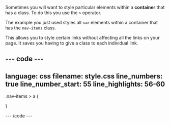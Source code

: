 Sometimes you will want to style particular elements within a **container** that has a class. To do this you use the `>` operator.

The example you just used styles all `<a>` elements within a container that has the `nav-items` class. 

This allows you to style certain links without affecting all the links on your page. It saves you having to give a class to each individual link.

--- code ---
---
language: css
filename: style.css
line_numbers: true
line_number_start: 55
line_highlights: 56-60
---

.nav-items > a {

}

--- /code ---